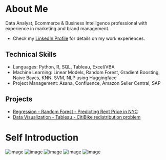 # About Me

Data Analyst, Ecommerce & Business Intelligence professional with experience in marketing and brand management.
* Check my [LinkedIn Profile](https://www.linkedin.com/in/zikchen/) for details on my work experiences.

## Technical Skills
* Languages: Python, R, SQL, Tableau, Excel/VBA
* Machine Learning: Linear Models, Random Forest, Gradient Boosting, Naive Bayes, KNN, SVM, NLP using Huggingface
* Project Management: Asana, Confluence, Amazon Seller Central, SAP

## Projects
* [Regression - Random Forest - Predicting Rent Price in NYC](https://github.com/ComradeZik/Predicting-Airbnb-rent-price-in-NYC.git)
* [Data Visualization - Tableau - CitiBike redistribution problem](https://github.com/ComradeZik/City-Bike-Redistribution---Tableau.git)

# Self Introduction
![image](https://user-images.githubusercontent.com/98541044/193343182-c89d1f59-f740-423f-b951-458a6e944753.png)
![image](https://user-images.githubusercontent.com/98541044/193343206-807cf54f-abb0-4981-b6ee-33f8351f2fc5.png)
![image](https://user-images.githubusercontent.com/98541044/193343224-e132d57f-5703-4c4d-9190-9c46f8e7d6b7.png)
![image](https://user-images.githubusercontent.com/98541044/193343238-709dfb73-0551-4701-a961-5cf167341da1.png)
![image](https://user-images.githubusercontent.com/98541044/193343254-4a3ee783-8ac4-4535-9838-d665704821a0.png)

